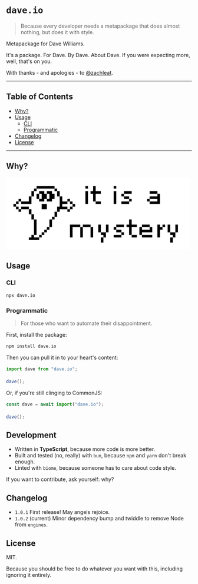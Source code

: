 # `dave.io`

> Because every developer needs a metapackage that does almost nothing, but does it with style.

Metapackage for Dave Williams.

It's a package. For Dave. By Dave. About Dave. If you were expecting more, well, that's on you.

With thanks - and apologies - to [@zachleat](https://github.com/zachleat).

---

## Table of Contents

- [Why?](#why)
- [Usage](#usage)
  - [CLI](#cli)
  - [Programmatic](#programmatic)
- [Changelog](#changelog)
- [License](#license)

---

## Why?

![it is a mystery](assets/mystery.png)

## Usage

### CLI

```sh
npx dave.io
```

### Programmatic

> For those who want to automate their disappointment.

First, install the package:

```bash
npm install dave.io
```

Then you can pull it in to your heart's content:

```js
import dave from "dave.io";

dave();
```

Or, if you're still clinging to CommonJS:

```js
const dave = await import("dave.io");

dave();
```

## Development

- Written in **TypeScript**, because more code is more better.
- Built and tested (no, really) with `bun`, because  `npm` and `yarn` don't break enough.
- Linted with `biome`, because someone has to care about code style.

If you want to contribute, ask yourself: why?

## Changelog

- `1.0.1` First release! May angels rejoice.
- `1.0.2` (current) Minor dependency bump and twiddle to remove Node from `engines`.

## License

MIT.

Because you should be free to do whatever you want with this, including ignoring it entirely.
